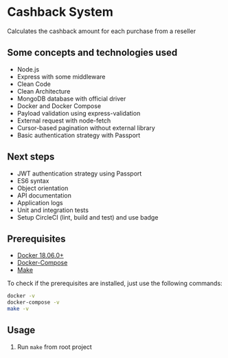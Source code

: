 # Cashback System

Calculates the cashback amount for each purchase from a reseller

## Some concepts and technologies used

- Node.js
- Express with some middleware
- Clean Code
- Clean Architecture
- MongoDB database with official driver
- Docker and Docker Compose
- Payload validation using express-validation
- External request with node-fetch
- Cursor-based pagination without external library
- Basic authentication strategy with Passport

## Next steps

- JWT authentication strategy using Passport
- ES6 syntax
- Object orientation
- API documentation
- Application logs
- Unit and integration tests
- Setup CircleCI (lint, build and test) and use badge

## Prerequisites

- [Docker 18.06.0+](https://docs.docker.com/install/)
- [Docker-Compose](https://docs.docker.com/compose/install/)
- [Make](https://www.gnu.org/software/make/)

To check if the prerequisites are installed, just use the following commands:

```bash
docker -v
docker-compose -v
make -v
```

## Usage

1. Run `make` from root project
